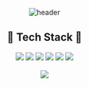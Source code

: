 <div align="center">

  ![header](https://capsule-render.vercel.app/api?type=Waving&color=auto&height=200&section=header&text=Yujung%20Jang&fontSize=50&fontColor=fffde7&fontAlignY=40)

  <h2>🎨 Tech Stack 🎨</h2>
  <img src="https://img.shields.io/badge/Java-007396?style=flat&logo=Java&logoColor=white"/>
  <img src="https://img.shields.io/badge/Spring Boot-6DB33F?style=flat&logo=Spring Boot&logoColor=white"/>
  <img src="https://img.shields.io/badge/Spring Data JPA-6DB33F?style=flat&logo=Spring&logoColor=white"/>
  <img src="https://img.shields.io/badge/Spring Security-6DB33F?style=flat&logo=Spring Security&logoColor=white"/>
  <img src="https://img.shields.io/badge/MySQL-4479A1?style=flat&logo=MySQL&logoColor=white"/>
  <img src="https://img.shields.io/badge/GitHub-181717?style=flat&logo=GitHub&logoColor=white"/>

  <br>
  <br>

  <a href="https://github.com/devxb/gitanimals">
    <img src="https://render.gitanimals.org/lines/yujung-Jang"/>
  </a>
  
</div>
